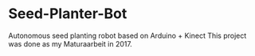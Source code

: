 # Seed-Planter-Bot
Autonomous seed planting robot based on Arduino + Kinect 
This project was done as my Maturaarbeit in 2017.
